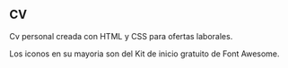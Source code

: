 ## CV

Cv personal creada con HTML y CSS para ofertas laborales.

Los iconos en su mayoria son del Kit de inicio gratuito de Font Awesome.